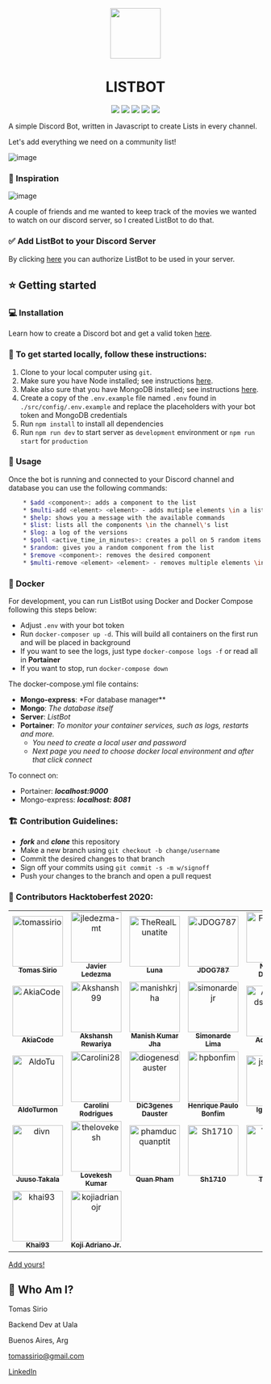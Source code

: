 <p align="center"><img src="https://cdn.pixabay.com/photo/2019/11/07/20/24/check-list-4609829_960_720.png" width="100" height="100" /></p>

<h1 align="center">LISTBOT</h1>

<p align="center">
  <a href="https://github.com/tomassirio/ListBot/graphs/contributors"><img src="https://img.shields.io/github/contributors-anon/tomassirio/ListBot"></a>
  <a href="https://github.com/tomassirio/ListBot/issues"><img src="https://img.shields.io/github/issues/tomassirio/ListBot"></a>
  <a href="https://github.com/tomassirio/ListBot/network/members"><img src="https://img.shields.io/github/forks/tomassirio/ListBot"></a>
  <a href="https://img.shields.io/github/stars/tomassirio/ListBot"><img src="https://img.shields.io/github/stars/tomassirio/ListBot"></a>
  <a href="https://img.shields.io/badge/Hacktoberfest-red"><img src="https://img.shields.io/badge/Hacktoberfest-red"></a>
</p>

A simple Discord Bot, written in Javascript to create Lists in every channel.

Let's add everything we need on a community list!

![image](https://miro.medium.com/max/8512/0*1YAdWi5ruRiSQDas)

### :tada: Inspiration

![image](https://greatpeopleinside.com/wp-content/uploads/2017/09/inspiration-at-work.jpeg)

A couple of friends and me wanted to keep track of the movies
we wanted to watch on our discord server,
so I created ListBot to do that.

### :white_check_mark: Add ListBot to your Discord Server

By clicking [here](https://discord.com/oauth2/authorize?client_id=747219085573750918&scope=bot) you can authorize ListBot to be used in your server.

## :star: Getting started

### :computer: Installation

Learn how to create a Discord bot and get a valid token [here](https://github.com/reactiflux/discord-irc/wiki/Creating-a-discord-bot-&-getting-a-token).

### :floppy_disk: To get started locally, follow these instructions:

1.  Clone to your local computer using `git`.
2.  Make sure you have Node installed; see instructions [here](https://nodejs.org/en/download/).
3.  Make also sure that you have MongoDB installed; see instructions [here](https://docs.mongodb.com/manual/installation/).
4.  Create a copy of the `.env.example` file named `.env` found in `./src/config/.env.example` and replace the placeholders with your bot token and MongoDB credentials
5.  Run `npm install` to install all dependencies
6.  Run `npm run dev` to start server as `development` environment or `npm run start` for `production`

### :battery: Usage

Once the bot is running and connected to your Discord channel and database
you can use the following commands:

```sh
    * $add <component>: adds a component to the list
    * $multi-add <element> <element> - adds mutiple elements \in a list
    * $help: shows you a message with the available commands
    * $list: lists all the components \in the channel\'s list
    * $log: a log of the versions
    * $poll <active_time_in_minutes>: creates a poll on 5 random items of the list. If attribute is not supplied the poll has no limitation of time.
    * $random: gives you a random component from the list
    * $remove <component>: removes the desired component
    * $multi-remove <element> <element> - removes multiple elements \in a list
```

### :ship: Docker

For development, you can run ListBot using Docker and Docker Compose following this steps below:

- Adjust `.env` with your bot token
- Run `docker-composer up -d`. This will build all containers on the first run and will be placed in background
- If you want to see the logs, just type `docker-compose logs -f` or read all in **Portainer**
- If you want to stop, run `docker-compose down`

The docker-compose.yml file contains:

- **Mongo-express**: \*For database manager\*\*
- **Mongo**: _The database itself_
- **Server**: _ListBot_
- **Portainer**: _To monitor your container services, such as logs, restarts and more._
  - _You need to create a local user and password_
  - _Next page you need to choose docker local environment and after that click connect_

To connect on:

- Portainer: **_localhost:9000_**
- Mongo-express: **_localhost: 8081_**

### :building_construction: Contribution Guidelines:

- **_fork_** and **_clone_** this repository
- Make a new branch using `git checkout -b change/username`
- Commit the desired changes to that branch
- Sign off your commits using `git commit -s -m w/signoff`
- Push your changes to the branch and open a pull request

### :jack_o_lantern: Contributors Hacktoberfest 2020:

<!-- readme: contributors -start -->
<table>
<tr>
    <td align="center">
        <a href="https://github.com/tomassirio">
            <img src="https://avatars3.githubusercontent.com/u/19593836?v=4" width="100;" alt="tomassirio"/>
            <br />
            <sub><b>Tomas Sirio</b></sub>
        </a>
    </td>
    <td align="center">
        <a href="https://github.com/jledezma-mt">
            <img src="https://avatars1.githubusercontent.com/u/65924428?v=4" width="100;" alt="jledezma-mt"/>
            <br />
            <sub><b>Javier Ledezma</b></sub>
        </a>
    </td>
    <td align="center">
        <a href="https://github.com/TheRealLunatite">
            <img src="https://avatars2.githubusercontent.com/u/50427871?v=4" width="100;" alt="TheRealLunatite"/>
            <br />
            <sub><b>Luna</b></sub>
        </a>
    </td>
    <td align="center">
        <a href="https://github.com/JDOG787">
            <img src="https://avatars1.githubusercontent.com/u/64325143?v=4" width="100;" alt="JDOG787"/>
            <br />
            <sub><b>JDOG787</b></sub>
        </a>
    </td>
    <td align="center">
        <a href="https://github.com/Fedelaus">
            <img src="https://avatars2.githubusercontent.com/u/43784056?v=4" width="100;" alt="Fedelaus"/>
            <br />
            <sub><b>Nathan Dawson</b></sub>
        </a>
    </td>
    <td align="center">
        <a href="https://github.com/Abhijay007">
            <img src="https://avatars3.githubusercontent.com/u/64387054?v=4" width="100;" alt="Abhijay007"/>
            <br />
            <sub><b>Abhijay Jain</b></sub>
        </a>
    </td></tr>
<tr>
    <td align="center">
        <a href="https://github.com/AkiaCode">
            <img src="https://avatars0.githubusercontent.com/u/71239005?v=4" width="100;" alt="AkiaCode"/>
            <br />
            <sub><b>AkiaCode</b></sub>
        </a>
    </td>
    <td align="center">
        <a href="https://github.com/Akshansh99">
            <img src="https://avatars3.githubusercontent.com/u/44085790?v=4" width="100;" alt="Akshansh99"/>
            <br />
            <sub><b>Akshansh Rewariya</b></sub>
        </a>
    </td>
    <td align="center">
        <a href="https://github.com/manishkrjha">
            <img src="https://avatars0.githubusercontent.com/u/51622948?v=4" width="100;" alt="manishkrjha"/>
            <br />
            <sub><b>Manish Kumar Jha</b></sub>
        </a>
    </td>
    <td align="center">
        <a href="https://github.com/simonardejr">
            <img src="https://avatars0.githubusercontent.com/u/3685303?v=4" width="100;" alt="simonardejr"/>
            <br />
            <sub><b>Simonarde Lima</b></sub>
        </a>
    </td>
    <td align="center">
        <a href="https://github.com/Aditya-ds-1806">
            <img src="https://avatars1.githubusercontent.com/u/46485997?v=4" width="100;" alt="Aditya-ds-1806"/>
            <br />
            <sub><b>Aditya DS</b></sub>
        </a>
    </td>
    <td align="center">
        <a href="https://github.com/heyimalaap">
            <img src="https://avatars1.githubusercontent.com/u/59120107?v=4" width="100;" alt="heyimalaap"/>
            <br />
            <sub><b>Heyimalaap</b></sub>
        </a>
    </td></tr>
<tr>
    <td align="center">
        <a href="https://github.com/AldoTu">
            <img src="https://avatars3.githubusercontent.com/u/19616796?v=4" width="100;" alt="AldoTu"/>
            <br />
            <sub><b>AldoTurmon</b></sub>
        </a>
    </td>
    <td align="center">
        <a href="https://github.com/Carolini28">
            <img src="https://avatars2.githubusercontent.com/u/10856392?v=4" width="100;" alt="Carolini28"/>
            <br />
            <sub><b>Carolini Rodrigues</b></sub>
        </a>
    </td>
    <td align="center">
        <a href="https://github.com/diogenesdauster">
            <img src="https://avatars0.githubusercontent.com/u/16214631?v=4" width="100;" alt="diogenesdauster"/>
            <br />
            <sub><b>DiC3genes Dauster</b></sub>
        </a>
    </td>
    <td align="center">
        <a href="https://github.com/hpbonfim">
            <img src="https://avatars3.githubusercontent.com/u/40275173?v=4" width="100;" alt="hpbonfim"/>
            <br />
            <sub><b>Henrique Paulo Bonfim</b></sub>
        </a>
    </td>
    <td align="center">
        <a href="https://github.com/jsilvaigor">
            <img src="https://avatars2.githubusercontent.com/u/7428662?v=4" width="100;" alt="jsilvaigor"/>
            <br />
            <sub><b>Igor Silva</b></sub>
        </a>
    </td>
    <td align="center">
        <a href="https://github.com/joy98">
            <img src="https://avatars3.githubusercontent.com/u/32029022?v=4" width="100;" alt="joy98"/>
            <br />
            <sub><b>JOY SARKAR</b></sub>
        </a>
    </td></tr>
<tr>
    <td align="center">
        <a href="https://github.com/divn">
            <img src="https://avatars2.githubusercontent.com/u/6170626?v=4" width="100;" alt="divn"/>
            <br />
            <sub><b>Juuso Takala</b></sub>
        </a>
    </td>
    <td align="center">
        <a href="https://github.com/thelovekesh">
            <img src="https://avatars0.githubusercontent.com/u/54371619?v=4" width="100;" alt="thelovekesh"/>
            <br />
            <sub><b>Lovekesh Kumar</b></sub>
        </a>
    </td>
    <td align="center">
        <a href="https://github.com/phamducquanptit">
            <img src="https://avatars1.githubusercontent.com/u/13553340?v=4" width="100;" alt="phamducquanptit"/>
            <br />
            <sub><b>Quan Pham</b></sub>
        </a>
    </td>
    <td align="center">
        <a href="https://github.com/Sh1710">
            <img src="https://avatars2.githubusercontent.com/u/72331454?v=4" width="100;" alt="Sh1710"/>
            <br />
            <sub><b>Sh1710</b></sub>
        </a>
    </td>
    <td align="center">
        <a href="https://github.com/Toshiuk">
            <img src="https://avatars1.githubusercontent.com/u/8109770?v=4" width="100;" alt="Toshiuk"/>
            <br />
            <sub><b>Toshiuk</b></sub>
        </a>
    </td>
    <td align="center">
        <a href="https://github.com/arthur-merlin">
            <img src="https://avatars2.githubusercontent.com/u/72411685?v=4" width="100;" alt="arthur-merlin"/>
            <br />
            <sub><b>Arthur-merlin</b></sub>
        </a>
    </td></tr>
<tr>
    <td align="center">
        <a href="https://github.com/khai93">
            <img src="https://avatars3.githubusercontent.com/u/33293519?v=4" width="100;" alt="khai93"/>
            <br />
            <sub><b>Khai93</b></sub>
        </a>
    </td>
    <td align="center">
        <a href="https://github.com/kojiadrianojr">
            <img src="https://avatars1.githubusercontent.com/u/43143132?v=4" width="100;" alt="kojiadrianojr"/>
            <br />
            <sub><b>Koji Adriano Jr.</b></sub>
        </a>
    </td></tr>
</table>
<!-- readme: contributors -end -->

[Add yours!](./CONTRIBUTING.md)

 ## :bust_in_silhouette: Who Am I?
 Tomas Sirio

 Backend Dev at Uala

 Buenos Aires, Arg

 [tomassirio@gmail.com](mailto:tomassirio@gmail.com?Subject=Tomas%20You%20Are%20Amazing!)

 [LinkedIn](linkedin.com/in/tomassirio)
